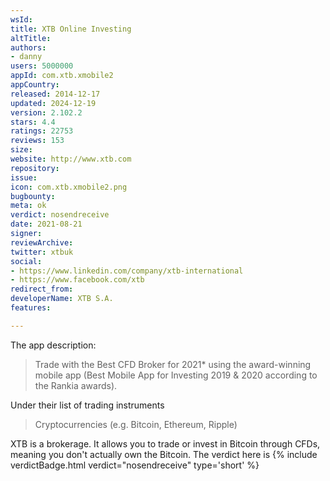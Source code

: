 ```yaml
---
wsId: 
title: XTB Online Investing
altTitle: 
authors:
- danny
users: 5000000
appId: com.xtb.xmobile2
appCountry: 
released: 2014-12-17
updated: 2024-12-19
version: 2.102.2
stars: 4.4
ratings: 22753
reviews: 153
size: 
website: http://www.xtb.com
repository: 
issue: 
icon: com.xtb.xmobile2.png
bugbounty: 
meta: ok
verdict: nosendreceive
date: 2021-08-21
signer: 
reviewArchive: 
twitter: xtbuk
social:
- https://www.linkedin.com/company/xtb-international
- https://www.facebook.com/xtb
redirect_from: 
developerName: XTB S.A.
features: 

---
```


The app description:

>Trade with the Best CFD Broker for 2021* using the award-winning mobile app (Best Mobile App for Investing 2019 & 2020 according to the Rankia awards).

Under their list of trading instruments

>Cryptocurrencies (e.g. Bitcoin, Ethereum, Ripple)


XTB is a brokerage. It allows you to trade or invest in Bitcoin through  CFDs, meaning you don't actually own the Bitcoin. The verdict here is {% include verdictBadge.html verdict="nosendreceive" type='short' %}
